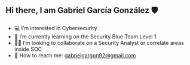 ## Hi there, I am Gabriel García González 🛡️

- 💻 I’m interested in Cybersecurity
- 🌱 I’m currently learning on the Security Blue Team Level 1 
- 👨‍💻 I’m looking to collaborate on a Security Analyst or correlate areas inside SOC
- 📧 How to reach me: gabrielgargon92@gmail.com
